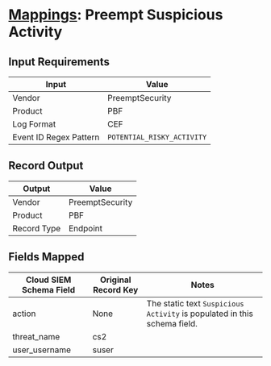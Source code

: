 # [Mappings](README.md): Preempt Suspicious Activity

## Input Requirements

|Input|Value|
|-----|-----|
|Vendor|PreemptSecurity|
|Product|PBF|
|Log Format|CEF|
|Event ID Regex Pattern|`POTENTIAL_RISKY_ACTIVITY`|

## Record Output

|Output|Value|
|------|-----|
|Vendor|PreemptSecurity|
|Product|PBF|
|Record Type|Endpoint|

## Fields Mapped

|Cloud SIEM Schema Field|Original Record Key|Notes|
|-----------------------|-------------------|-----|
|action|None|The static text `Suspicious Activity` is populated in this schema field.|
|threat_name|cs2||
|user_username|suser||


